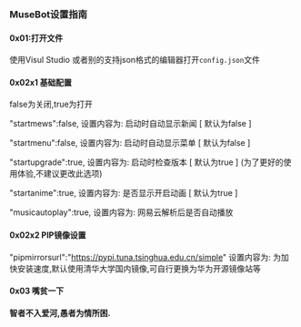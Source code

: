 ### MuseBot设置指南
#### 0x01:打开文件
使用Visul Studio 或者别的支持json格式的编辑器打开``config.json``文件
#### 0x02x1 基础配置
false为关闭,true为打开

"startmews":false,
设置内容为:
    启动时自动显示新闻 [ 默认为false ]

"startmenu":false,
设置内容为:
    启动时自动显示菜单 [ 默认为false ]

"startupgrade":true,
设置内容为:
    启动时检查版本 [ 默认为true ]
    (为了更好的使用体验,不建议更改此选项)

"startanime":true,
设置内容为:
    是否显示开启动画 [ 默认为true ]

"musicautoplay":true,
设置内容为:
    网易云解析后是否自动播放

#### 0x02x2 PIP镜像设置
"pipmirrorsurl":"https://pypi.tuna.tsinghua.edu.cn/simple"
设置内容为:
    为加快安装速度,默认使用清华大学国内镜像,可自行更换为华为开源镜像站等


#### 0x03 嘴贫一下

**智者不入爱河,愚者为情所困.**